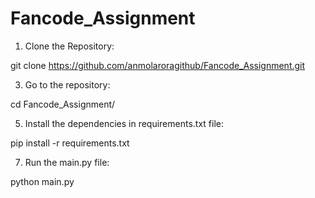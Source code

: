 # Fancode_Assignment
1. Clone the Repository:

  git clone https://github.com/anmolaroragithub/Fancode_Assignment.git

3. Go to the repository:

  cd Fancode_Assignment/

5. Install the dependencies in requirements.txt file:

  pip install -r requirements.txt

7. Run the main.py file:

  python main.py
